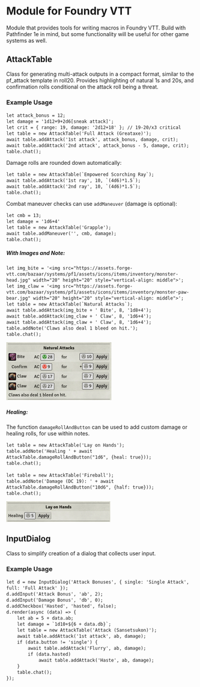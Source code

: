 # Module for Foundry VTT

Module that provides tools for writing macros in Foundry VTT.
Build with Pathfinder 1e in mind, but some functionality will be useful for other game systems as well.

## AttackTable

Class for generating multi-attack outputs in a compact format, similar to the pf_attack template in roll20.
Provides highlighting of natural 1s and 20s, and confirmation rolls conditional on the attack roll being a threat.

### Example Usage

    let attack_bonus = 12;
    let damage = '1d12+9+2d6[sneak attack]';
    let crit = { range: 19, damage: '2d12+18' }; // 19-20/x3 critical
    let table = new AttackTable('Full Attack (Greataxe)');
    await table.addAttack('1st attack', attack_bonus, damage, crit);
    await table.addAttack('2nd attack', attack_bonus - 5, damage, crit);
    table.chat();

Damage rolls are rounded down automatically:

    let table = new AttackTable(`Empowered Scorching Ray`);
    await table.addAttack('1st ray', 10, `(4d6)*1.5`);
    await table.addAttack('2nd ray', 10, `(4d6)*1.5`);
    table.chat();

Combat maneuver checks can use `addManeuver` (damage is optional):

    let cmb = 13;
    let damage = '1d6+4'
    let table = new AttackTable('Grapple');
    await table.addManeuver('', cmb, damage);
    table.chat();

##### With Images and Note:

    let img_bite = '<img src="https://assets.forge-vtt.com/bazaar/systems/pf1/assets/icons/items/inventory/monster-head.jpg" width="20" height="20" style="vertical-align: middle">';
    let img_claw = '<img src="https://assets.forge-vtt.com/bazaar/systems/pf1/assets/icons/items/inventory/monster-paw-bear.jpg" width="20" height="20" style="vertical-align: middle">';
    let table = new AttackTable(`Natural Attacks`);
    await table.addAttack(img_bite + ' Bite', 8, '1d8+4');
    await table.addAttack(img_claw + ' Claw', 8, '1d6+4');
    await table.addAttack(img_claw + ' Claw', 8, '1d6+4');
    table.addNote('Claws also deal 1 bleed on hit.');
    table.chat();

<img src="./img/natural_attacks.png">

##### Healing:

The function `damageRollAndButton` can be used to add custom damage or healing rolls, for use within notes.

    let table = new AttackTable('Lay on Hands');
    table.addNote('Healing ' + await AttackTable.damageRollAndButton("1d6", {heal: true}));
    table.chat();

    let table = new AttackTable('Fireball');
    table.addNote('Damage (DC 19): ' + await AttackTable.damageRollAndButton("10d6", {half: true}));
    table.chat();

<img src="./img/healing.png">

## InputDialog

Class to simplify creation of a dialog that collects user input.

### Example Usage

    let d = new InputDialog('Attack Bonuses', { single: 'Single Attack', full: 'Full Attack' });
    d.addInput('Attack Bonus', 'ab', 2);
    d.addInput('Damage Bonus', 'db', 0);
    d.addCheckbox('Hasted', 'hasted', false);
    d.render(async (data) => {
        let ab = 5 + data.ab;
        let damage = `1d10+${6 + data.db}`;
        let table = new AttackTable('Attack (Sansetsukon)');
        await table.addAttack('1st attack', ab, damage);
        if (data.button != 'single') {
            await table.addAttack('Flurry', ab, damage);
            if (data.hasted)
                await table.addAttack('Haste', ab, damage);
        }
        table.chat();
    });
